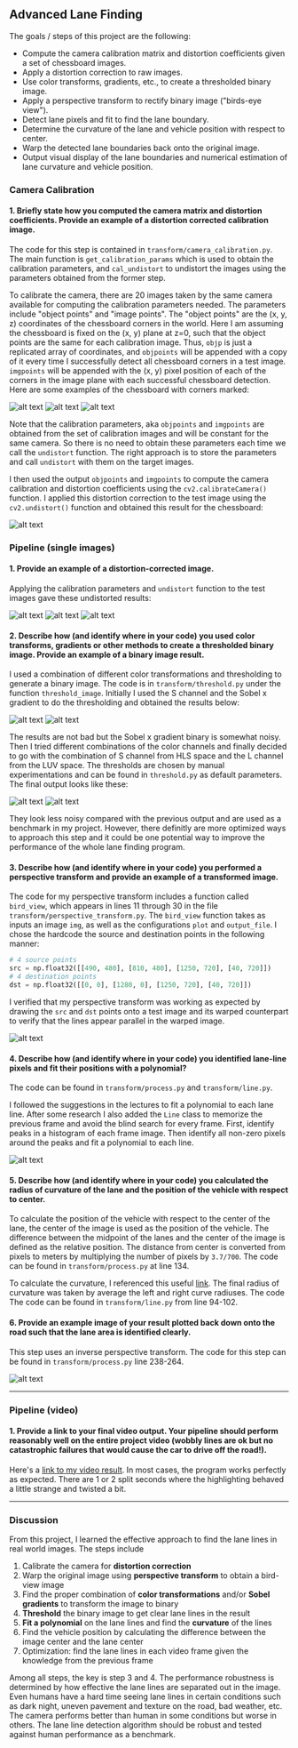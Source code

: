 ## Advanced Lane Finding

The goals / steps of this project are the following:

* Compute the camera calibration matrix and distortion coefficients given a set of chessboard images.
* Apply a distortion correction to raw images.
* Use color transforms, gradients, etc., to create a thresholded binary image.
* Apply a perspective transform to rectify binary image ("birds-eye view").
* Detect lane pixels and fit to find the lane boundary.
* Determine the curvature of the lane and vehicle position with respect to center.
* Warp the detected lane boundaries back onto the original image.
* Output visual display of the lane boundaries and numerical estimation of lane curvature and vehicle position.

[//]: # (Image References)

[image1]: ./output_images/calibration_images/comparison1.jpg "Chessboard corner markings"
[image2]: ./output_images/calibration_images/comparison3.jpg "Chessboard corner markings"
[image3]: ./output_images/calibration_images/comparison9.jpg "Chessboard corner markings"
[image4]: ./output_images/undist_images/chess_undist.jpg "Undistorted"

[image5]: ./output_images/undist_images/test_undist_0.jpg "Undistorted 1"
[image6]: ./output_images/undist_images/test_undist_1.jpg "Undistorted 2"
[image7]: ./output_images/undist_images/test_undist_2.jpg "Undistorted 3"

[image8]: ./output_images/thresholded_sx.jpg "thresholded images with s and sobel x binaries"
[image9]: ./output_images/warped_binary_sx.jpg "thresholded images with s and sobel x binaries (warped)"

[image10]: ./output_images/thresholded.jpg "thresholded images with s and l binaries"
[image11]: ./output_images/warped_binary.jpg "thresholded images with s and l binaries (warped)"

[image12]: ./output_images/warp/warp.jpg "Warp Example"

[image13]: ./output_images/fit_lane_lines.png "Fit Visual"

[image14]: ./output_images/highlight_lane.png "Output"


### Camera Calibration

#### 1. Briefly state how you computed the camera matrix and distortion coefficients. Provide an example of a distortion corrected calibration image.

The code for this step is contained in `transform/camera_calibration.py`. The main function is `get_calibration_params` which is used to obtain the calibration parameters, and `cal_undistort` to undistort the images using the parameters obtained from the former step.

To calibrate the camera, there are 20 images taken by the same camera available for computing the calibration parameters needed. The parameters include "object points" and "image points". The "object points" are the (x, y, z) coordinates of the chessboard corners in the world. Here I am assuming the chessboard is fixed on the (x, y) plane at z=0, such that the object points are the same for each calibration image. Thus, `objp` is just a replicated array of coordinates, and `objpoints` will be appended with a copy of it every time I successfully detect all chessboard corners in a test image. `imgpoints` will be appended with the (x, y) pixel position of each of the corners in the image plane with each successful chessboard detection. Here are some examples of the chessboard with corners marked:

![alt text][image1]
![alt text][image2]
![alt text][image3]

Note that the calibration parameters, aka `objpoints` and `imgpoints` are obtained from the set of calibration images and will be constant for the same camera. So there is no need to obtain these parameters each time we call the `undistort` function. The right approach is to store the parameters and call `undistort` with them on the target images.

I then used the output `objpoints` and `imgpoints` to compute the camera calibration and distortion coefficients using the `cv2.calibrateCamera()` function.  I applied this distortion correction to the test image using the `cv2.undistort()` function and obtained this result for the chessboard: 

![alt text][image4]


### Pipeline (single images)

#### 1. Provide an example of a distortion-corrected image.

Applying the calibration parameters and `undistort` function to the test images gave these undistorted results:

![alt text][image5]
![alt text][image6]
![alt text][image7]

#### 2. Describe how (and identify where in your code) you used color transforms, gradients or other methods to create a thresholded binary image.  Provide an example of a binary image result.

I used a combination of different color transformations and thresholding to generate a binary image. The code is in `transform/threshold.py` under the function `threshold_image`. Initially I used the S channel and the Sobel x gradient to do the thresholding and obtained the results below:

![alt text][image8]
![alt text][image9]

The results are not bad but the Sobel x gradient binary is somewhat noisy. Then I tried different combinations of the color channels and finally decided to go with the combination of S channel from HLS space and the L channel from the LUV space. The thresholds are chosen by manual experimentations and can be found in `threshold.py` as default parameters. The final output looks like these:

![alt text][image10]
![alt text][image11]

They look less noisy compared with the previous output and are used as a benchmark in my project. However, there definitly are more optimized ways to approach this step and it could be one potential way to improve the performance of the whole lane finding program.

#### 3. Describe how (and identify where in your code) you performed a perspective transform and provide an example of a transformed image.

The code for my perspective transform includes a function called `bird_view`, which appears in lines 11 through 30 in the file `transform/perspective_transform.py`. The `bird_view` function takes as inputs an image `img`, as well as the configurations `plot` and `output_file`. I chose the hardcode the source and destination points in the following manner:

```python
# 4 source points
src = np.float32([[490, 480], [810, 480], [1250, 720], [40, 720]])
# 4 destination points
dst = np.float32([[0, 0], [1280, 0], [1250, 720], [40, 720]])
```

I verified that my perspective transform was working as expected by drawing the `src` and `dst` points onto a test image and its warped counterpart to verify that the lines appear parallel in the warped image.

![alt text][image12]

#### 4. Describe how (and identify where in your code) you identified lane-line pixels and fit their positions with a polynomial?

The code can be found in `transform/process.py` and `transform/line.py`.

I followed the suggestions in the lectures to fit a polynomial to each lane line. After some research I also added the `Line` class to memorize the previous frame and avoid the blind search for every frame. First, identify peaks in a histogram of each frame image. Then identify all non-zero pixels around the peaks and fit a polynomial to each line.

![alt text][image13]

#### 5. Describe how (and identify where in your code) you calculated the radius of curvature of the lane and the position of the vehicle with respect to center.

To calculate the position of the vehicle with respect to the center of the lane, the center of the image is used as the position of the vehicle. The difference between the midpoint of the lanes and the center of the image is defined as the relative position. The distance from center is converted from pixels to meters by multiplying the number of pixels by `3.7/700`. The code can be found in `transform/process.py` at line 134.

To calculate the curvature, I referenced this useful [link](http://www.intmath.com/applications-differentiation/8-radius-curvature.php). The final radius of curvature was taken by average the left and right curve radiuses. The code The code can be found in `transform/line.py` from line 94-102.

#### 6. Provide an example image of your result plotted back down onto the road such that the lane area is identified clearly.

This step uses an inverse perspective transform. The code for this step can be found in `transform/process.py` line 238-264. 

![alt text][image14]

---

### Pipeline (video)

#### 1. Provide a link to your final video output.  Your pipeline should perform reasonably well on the entire project video (wobbly lines are ok but no catastrophic failures that would cause the car to drive off the road!).

Here's a [link to my video result](https://youtu.be/IdM-JT1z6m8). In most cases, the program works perfectly as expected. There are 1 or 2 split seconds where the highlighting behaved a little strange and twisted a bit.

---

### Discussion

From this project, I learned the effective approach to find the lane lines in real world images. The steps include

1. Calibrate the camera for **distortion correction**
2. Warp the original image using **perspective transform** to obtain a bird-view image
3. Find the proper combination of **color transformations** and/or **Sobel gradients** to transform the image to binary
4. **Threshold** the binary image to get clear lane lines in the result
5. **Fit a polynomial** on the lane lines and find the **curvature** of the lines
6. Find the vehicle position by calculating the difference between the image center and the lane center
7. Optimization: find the lane lines in each video frame given the knowledge from the previous frame

Among all steps, the key is step 3 and 4. The performance robustness is determined by how effective the lane lines are separated out in the image. Even humans have a hard time seeing lane lines in certain conditions such as dark night, uneven pavement and texture on the road, bad weather, etc. The camera performs better than human in some conditions but worse in others. The lane line detection algorithm should be robust and tested against human performance as a benchmark.
